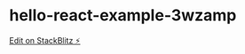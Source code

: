 # hello-react-example-3wzamp

[Edit on StackBlitz ⚡️](https://stackblitz.com/edit/hello-react-example-3wzamp)
